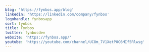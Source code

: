 ```yaml
---
blog: 'https://fynbos.app/blog'
linkedin: 'https://linkedin.com/company/fynbos'
logohandle: fynbosapp
sort: fynbos
title: Fynbos
twitter: fynbosdev
website: 'https://fynbos.app/'
youtube: 'https://youtube.com/channel/UC8m_7V1XetPOC6MIf5Rlwsg'
---
```

